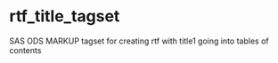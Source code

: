 # rtf_title_tagset
SAS ODS MARKUP tagset for creating rtf with title1 going into tables of contents
